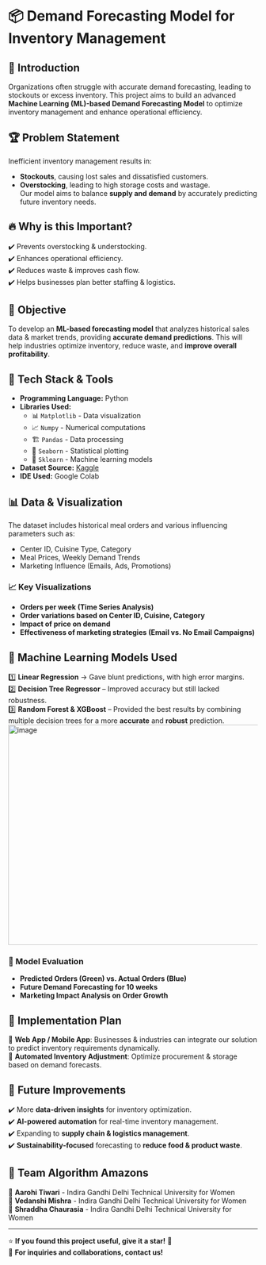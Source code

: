 # 📦 Demand Forecasting Model for Inventory Management  

## 🚀 Introduction  
Organizations often struggle with accurate demand forecasting, leading to stockouts or excess inventory. This project aims to build an advanced **Machine Learning (ML)-based Demand Forecasting Model** to optimize inventory management and enhance operational efficiency.

## 🏆 Problem Statement  
Inefficient inventory management results in:  
- **Stockouts**, causing lost sales and dissatisfied customers.  
- **Overstocking**, leading to high storage costs and wastage.  
Our model aims to balance **supply and demand** by accurately predicting future inventory needs.  

## 🔥 Why is this Important?  
✔️ Prevents overstocking & understocking.  
✔️ Enhances operational efficiency.  
✔️ Reduces waste & improves cash flow.  
✔️ Helps businesses plan better staffing & logistics.  

## 🎯 Objective  
To develop an **ML-based forecasting model** that analyzes historical sales data & market trends, providing **accurate demand predictions**. This will help industries optimize inventory, reduce waste, and **improve overall profitability**.  

## 🔧 Tech Stack & Tools  
- **Programming Language:** Python  
- **Libraries Used:**  
  - 📊 `Matplotlib` - Data visualization  
  - 📈 `Numpy` - Numerical computations  
  - 🏗️ `Pandas` - Data processing  
  - 🎨 `Seaborn` - Statistical plotting  
  - 🤖 `Sklearn` - Machine learning models  
- **Dataset Source:** [Kaggle](https://www.kaggle.com/)  
- **IDE Used:** Google Colab  

## 📊 Data & Visualization  
The dataset includes historical meal orders and various influencing parameters such as:  
- Center ID, Cuisine Type, Category  
- Meal Prices, Weekly Demand Trends  
- Marketing Influence (Emails, Ads, Promotions)  

### 📈 Key Visualizations  
- **Orders per week (Time Series Analysis)**  
- **Order variations based on Center ID, Cuisine, Category**  
- **Impact of price on demand**  
- **Effectiveness of marketing strategies (Email vs. No Email Campaigns)**  

## 🤖 Machine Learning Models Used  
1️⃣ **Linear Regression** → Gave blunt predictions, with high error margins.  
2️⃣ **Decision Tree Regressor** – Improved accuracy but still lacked robustness.  
3️⃣ **Random Forest & XGBoost** – Provided the best results by combining multiple decision trees for a more **accurate** and **robust** prediction.  
<img width="841" height="444" alt="image" src="https://github.com/user-attachments/assets/adaaa468-f157-4f43-ab7f-12f82d4cdb7a" />



### 📌 Model Evaluation  
- **Predicted Orders (Green) vs. Actual Orders (Blue)**  
- **Future Demand Forecasting for 10 weeks**  
- **Marketing Impact Analysis on Order Growth**  

## 📡 Implementation Plan  
🔹 **Web App / Mobile App**: Businesses & industries can integrate our solution to predict inventory requirements dynamically.  
🔹 **Automated Inventory Adjustment**: Optimize procurement & storage based on demand forecasts.  

## 🚀 Future Improvements  
✔️ More **data-driven insights** for inventory optimization.  
✔️ **AI-powered automation** for real-time inventory management.  
✔️ Expanding to **supply chain & logistics management**.  
✔️ **Sustainability-focused** forecasting to **reduce food & product waste**.  

## 👥 Team Algorithm Amazons  
🔹 **Aarohi Tiwari** - Indira Gandhi Delhi Technical University for Women  
🔹 **Vedanshi Mishra** - Indira Gandhi Delhi Technical University for Women  
🔹 **Shraddha Chaurasia** - Indira Gandhi Delhi Technical University for Women  

---

⭐ **If you found this project useful, give it a star!** 🌟  
📩 **For inquiries and collaborations, contact us!**  
